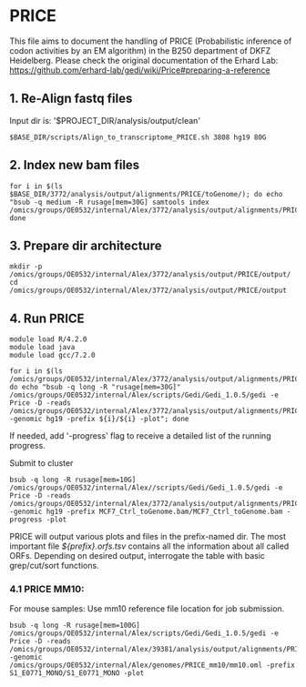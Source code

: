 # PRICE

This file aims to document the handling of PRICE (Probabilistic inference of codon activities by an EM algorithm) in the B250 department of DKFZ Heidelberg. 
Please check the original documentation of the Erhard Lab: https://github.com/erhard-lab/gedi/wiki/Price#preparing-a-reference

## 1. Re-Align fastq files
Input dir is: '$PROJECT_DIR/analysis/output/clean'
```
$BASE_DIR/scripts/Align_to_transcriptome_PRICE.sh 3808 hg19 80G
```

## 2. Index new bam files
```
for i in $(ls $BASE_DIR/3772/analysis/output/alignments/PRICE/toGenome/); do echo "bsub -q medium -R rusage[mem=30G] samtools index /omics/groups/OE0532/internal/Alex/3772/analysis/output/alignments/PRICE/toGenome/${i}"; done
```

## 3. Prepare dir architecture
```
mkdir -p /omics/groups/OE0532/internal/Alex/3772/analysis/output/PRICE/output/
cd /omics/groups/OE0532/internal/Alex/3772/analysis/output/PRICE/output
```

## 4. Run PRICE
```
module load R/4.2.0
module load java
module load gcc/7.2.0
```

```
for i in $(ls /omics/groups/OE0532/internal/Alex/3772/analysis/output/alignments/PRICE/toGenome/); do echo "bsub -q long -R "rusage[mem=30G]" /omics/groups/OE0532/internal/Alex/scripts/Gedi/Gedi_1.0.5/gedi -e Price -D -reads /omics/groups/OE0532/internal/Alex/3772/analysis/output/alignments/PRICE/toGenome/${i} -genomic hg19 -prefix ${i}/${i} -plot"; done
```
If needed, add '-progress' flag to receive a detailed list of the running progress.

Submit to cluster
```
bsub -q long -R rusage[mem=10G] /omics/groups/OE0532/internal/Alex//scripts/Gedi/Gedi_1.0.5/gedi -e Price -D -reads /omics/groups/OE0532/internal/Alex/3772/analysis/output/alignments/PRICE/toGenome/MCF7_Ctrl_toGenome.bam -genomic hg19 -prefix MCF7_Ctrl_toGenome.bam/MCF7_Ctrl_toGenome.bam -progress -plot
```

PRICE will output various plots and files in the prefix-named dir. The most important file *${prefix}.orfs.tsv* contains all the information about all called ORFs.
Depending on desired output, interrogate the table with basic grep/cut/sort functions.

### 4.1 PRICE MM10: 

For mouse samples: Use mm10 reference file location for job submission.

```
bsub -q long -R rusage[mem=100G] /omics/groups/OE0532/internal/Alex/scripts/Gedi/Gedi_1.0.5/gedi -e Price -D -reads /omics/groups/OE0532/internal/Alex/39381/analysis/output/alignments/PRICE/toGenome/S1_E0771_MONO_toGenome.bam -genomic /omics/groups/OE0532/internal/Alex/genomes/PRICE_mm10/mm10.oml -prefix S1_E0771_MONO/S1_E0771_MONO -plot
```



